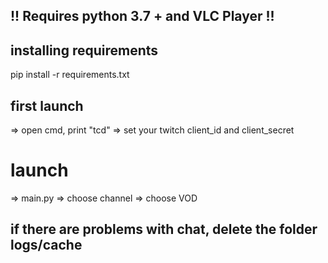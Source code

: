 ## !! Requires python 3.7 + and VLC Player !!

## installing requirements
pip install -r requirements.txt

## first launch
=> open cmd, print "tcd"
  => set your twitch client_id and client_secret
 
# launch
=> main.py
  => choose channel
  => choose VOD

## if there are problems with chat, delete the folder logs/cache
